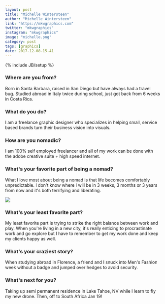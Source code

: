 ```yaml
---
layout: post
title: "Michelle Wintersteen"
author: "Michelle Wintersteen"
link: "https://mkwgraphics.com"
twitter: "mkwgraphics"
instagram: "mkwgraphics"
image: "michelle.png"
category: post
tags: [graphics]
date: 2017-12-08-15-41
---
```

{% include JB/setup %}

### Where are you from?
Born in Santa Barbara, raised in San Diego but have always had a travel bug. Studied abroad in Italy twice during school, just got back from 6 weeks in Costa Rica.

### What do you do?
I am a freelance graphic designer who specializes in helping small, service based brands turn their business vision into visuals.

### How are you nomadic?
I am 100% self employed freelancer and all of my work can be done with the adobe creative suite + high speed internet.

### What's your favorite part of being a nomad?
What I love most about being a nomad is that life becomes comfortably unpredictable. I don't know where I will be in 3 weeks, 3 months or 3 years from now and it's both terrifying and liberating.

<img src="{{ BASE_PATH }}/assets/img/posts/michelle-alt.png" class="inner-post-image" />

### What's your least favorite part?
My least favorite part is trying to strike the right balance between work and play. When you're living in a new city, it's really enticing to procrastinate work and go explore but I have to remember to get my work done and keep my clients happy as well.

### What's your craziest story?
When studying abroad in Florence, a friend and I snuck into Men's Fashion week without a badge and jumped over hedges to avoid security.

### What's next for you?
Taking up semi permanent residence in Lake Tahoe, NV while I learn to fly my new drone. Then, off to South Africa Jan 19!